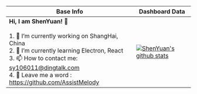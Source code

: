 |Base Info|Dashboard Data|
|----------------------------------------------------------------------|----------------------------------------------------------------------|
| __Hi, I am ShenYuan! 👋__<br/><br/>1. 🔭 I’m currently working on ShangHai, China<br/>2. 🌱 I’m currently learning Electron, React<br/>3. 📫 How to contact me: sy106011@dingtalk.com<br/>4. 💬 Leave me a word : https://github.com/AssistMelody | [![ShenYuan's github stats](https://github-readme-stats.vercel.app/api?username=ShenYuan&show_icons=true&theme=dracula)](https://github.com/anuraghazra/github-readme-stats) |
